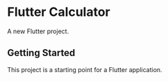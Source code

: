 # Flutter Calculator
A new Flutter project.

## Getting Started
This project is a starting point for a Flutter application.

